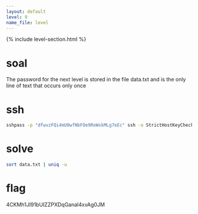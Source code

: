 ```yaml
---
layout: default
level: 9
name_file: level
---
```


{% include level-section.html %}

# soal
The password for the next level is stored in the file data.txt and is the only line of text that occurs only once

# ssh
```bash
sshpass -p "dfwvzFQi4mU0wfNbFOe9RoWskMLg7eEc" ssh -o StrictHostKeyChecking=no bandit8@bandit.labs.overthewire.org -p 2220
```

# solve
```bash
sort data.txt | uniq -u
```

# flag
4CKMh1JI91bUIZZPXDqGanal4xvAg0JM